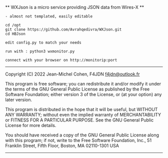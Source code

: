
** WXJson is a micro service providing JSON data from Wires-X **
    
    - almost not templated, easily editable

    cd /opt
    git clone https://github.com/Avrahqedivra/WXJson.git
    cd HBJson
    
    edit config.py to match your needs

    run with : python3 wxmonitor.py
    
    connect with your browser on http://monitorip:port

---

Copyright (C) 2022 Jean-Michel Cohen, F4JDN <f4jdn@outlook.fr>

This program is free software; you can redistribute it and/or modify it under the terms of the GNU General Public License as published by the Free Software Foundation; either version 3 of the License, or (at your option) any later version.

This program is distributed in the hope that it will be useful, but WITHOUT ANY WARRANTY; without even the implied warranty of MERCHANTABILITY or FITNESS FOR A PARTICULAR PURPOSE. See the GNU General Public License for more details.

You should have received a copy of the GNU General Public License along with this program; if not, write to the Free Software Foundation, Inc., 51 Franklin Street, Fifth Floor, Boston, MA 02110-1301  USA

---

